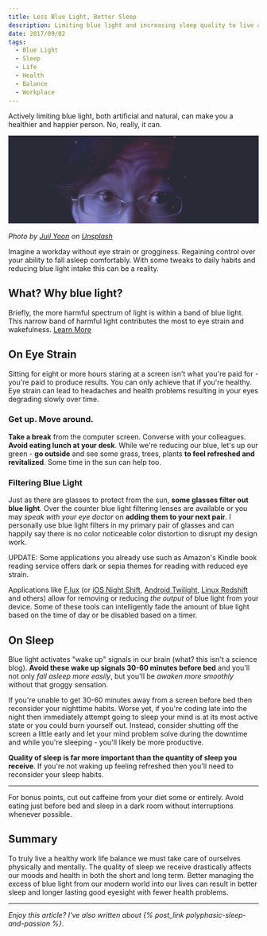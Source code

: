 ```yaml
---
title: Less Blue Light, Better Sleep
description: Limiting blue light and increasing sleep quality to live a more productive, healthier life.
date: 2017/09/02
tags:
  - Blue Light
  - Sleep
  - Life
  - Health
  - Balance
  - Workplace
---
```


Actively limiting blue light, both artificial and natural, can make you a healthier and happier person. No, really, it can.

![Blurry Blue Light on Face with Light Leaks](/images/posts/less_blue_light_better_sleep.jpg)

<cite>Photo by [Juil Yoon](https://unsplash.com/photos/anhQGEYbnV4?utm_source=unsplash&utm_medium=referral&utm_content=creditCopyText) on [Unsplash](https://unsplash.com/?utm_source=unsplash&utm_medium=referral&utm_content=creditCopyText)</cite>

Imagine a workday without eye strain or grogginess. Regaining control over your ability to fall asleep comfortably. With some tweaks to daily habits and reducing blue light intake this can be a reality.

## What? Why blue light?

Briefly, the more harmful spectrum of light is within a band of blue light. This narrow band of harmful light contributes the most to eye strain and wakefulness. [Learn More](http://www.allaboutvision.com/cvs/blue-light.htm)

## On Eye Strain

Sitting for eight or more hours staring at a screen isn't what you're paid for - you're paid to produce results. You can only achieve that if you're healthy. Eye strain can lead to headaches and health problems resulting in your eyes degrading slowly over time.

### Get up. Move around.

**Take a break** from the computer screen. Converse with your colleagues. **Avoid eating lunch at your desk**. While we're reducing our blue, let's up our green - **go outside** and see some grass, trees, plants **to feel refreshed and revitalized**. Some time in the sun can help too.

### Filtering Blue Light

Just as there are glasses to protect from the sun, **some glasses filter out blue light**. Over the counter blue light filtering lenses are available or you may _speak with your eye doctor_ on **adding them to your next pair**. I personally use blue light filters in my primary pair of glasses and can happily say there is no color noticeable color distortion to disrupt my design work.

UPDATE: Some applications you already use such as Amazon's Kindle book reading service offers dark or sepia themes for reading with reduced eye strain.

Applications like [F.lux](https://justgetflux.com/) (or [iOS Night Shift](https://support.apple.com/en-us/HT207570), [Android Twilight](https://play.google.com/store/apps/details?id=com.urbandroid.lux), [Linux Redshift](http://jonls.dk/redshift/) and others) allow for removing or reducing _the output_ of blue light from your device. Some of these tools can intelligently fade the amount of blue light based on the time of day or be disabled based on a timer.

## On Sleep

Blue light activates "wake up" signals in our brain (what? this isn't a science blog). **Avoid these wake up signals 30-60 minutes before bed** and you'll not only _fall asleep more easily_, but you'll be _awaken more smoothly_ without that groggy sensation.

If you're unable to get 30-60 minutes away from a screen before bed then reconsider your nighttime habits. Worse yet, if you're coding late into the night then immediately attempt going to sleep your mind is at its most active state or you could burn yourself out. Instead, consider shutting off the screen a little early and let your mind problem solve during the downtime and while you're sleeping - you'll likely be more productive.

**Quality of sleep is far more important than the quantity of sleep you receive**. If you're not waking up feeling refreshed then you'll need to reconsider your sleep habits.

---

For bonus points, cut out caffeine from your diet some or entirely. Avoid eating just before bed and sleep in a dark room without interruptions whenever possible.

## Summary

To truly live a healthy work life balance we must take care of ourselves physically and mentally. The quality of sleep we receive drastically affects our moods and health in both the short and long term. Better managing the excess of blue light from our modern world into our lives can result in better sleep and longer lasting good eyesight with fewer health problems.

---

_Enjoy this article? I've also written about {% post_link polyphasic-sleep-and-passion %}_.
